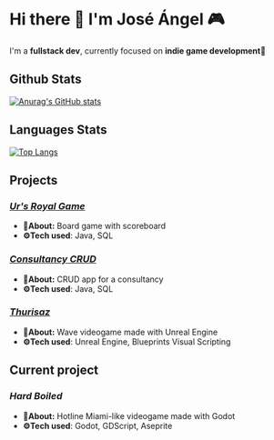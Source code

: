 # Hi there 👋 I'm José Ángel 🎮
I'm a **fullstack dev**, currently focused on **indie game development**👾

## **Github Stats**
[![Anurag's GitHub stats](https://github-readme-stats.vercel.app/api?username=JoseAngelGarciaPerez&show_icons=true&title_color=FF9200&text_color=FF9200&icon_color=FFEF00&bg_color=1D1D1D)](https://github.com/anuraghazra/github-readme-stats)

## **Languages Stats**
[![Top Langs](https://github-readme-stats.vercel.app/api/top-langs/?username=JoseAngelGarciaPerez&title_color=FF9200&text_color=FF9200&icon_color=FFEF00&bg_color=1D1D1D)](https://github.com/anuraghazra/github-readme-stats)

## **Projects**
### ***<a href="https://github.com/JoseAngelGarciaPerez/Practica_Juego_UR">Ur's Royal Game</a>***
- **🔎About:** Board game with scoreboard
- **⚙️Tech used**: Java, SQL

### ***<a href="https://github.com/JoseAngelGarciaPerez/PracticaProgramaGestion">Consultancy CRUD</a>***
- **🔎About:** CRUD app for a consultancy
- **⚙️Tech used**: Java, SQL

### ***<a href=https://johnnybanana98.itch.io/thurisaz>Thurisaz</a>***
- **🔎About:** Wave videogame made with Unreal Engine
- **⚙️Tech used**: Unreal Engine, Blueprints Visual Scripting

## **Current project**
### ***Hard Boiled*** 
- **🔎About:** Hotline Miami-like videogame made with Godot
- **⚙️Tech used**: Godot, GDScript, Aseprite
